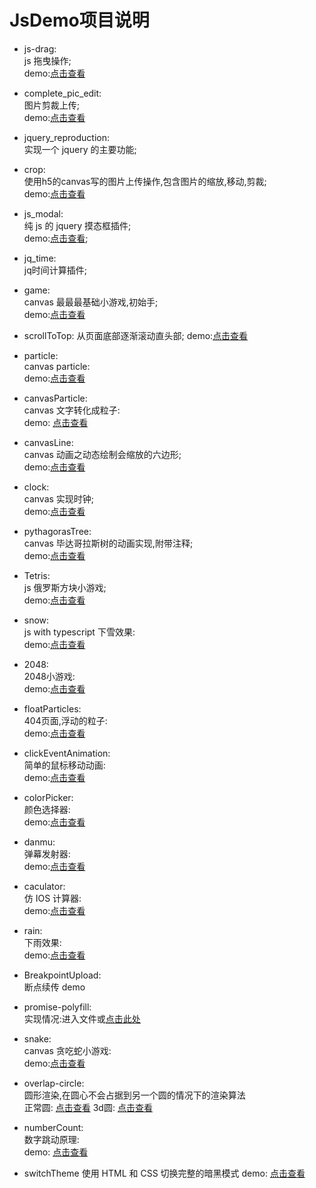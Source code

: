 # JsDemo项目说明
- js-drag:  
js 拖曳操作;  
demo:[点击查看](https://grewer.github.io/JsDemo/Js-drag/)

- complete_pic_edit:  
图片剪裁上传;  
demo:[点击查看](https://grewer.github.io/JsDemo/complete_pic_edit/)

- jquery_reproduction:  
实现一个 jquery 的主要功能;  

- crop:  
使用h5的canvas写的图片上传操作,包含图片的缩放,移动,剪裁;  
demo:[点击查看](https://grewer.github.io/JsDemo/crop/crop.html)

- js_modal:  
纯 js 的 jquery 摸态框插件;  
demo:[点击查看](https://grewer.github.io/JsDemo/js_modal/modal_box.html);  

- jq_time:  
jq时间计算插件;

- game:  
canvas 最最最基础小游戏,初始手;  
demo:[点击查看](https://grewer.github.io/JsDemo/game/canvasGame.html)  

- scrollToTop:
从页面底部逐渐滚动直头部;
demo:[点击查看](https://grewer.github.io/JsDemo/scrolltoTop/)

- particle:  
canvas particle:  
demo:[点击查看](https://grewer.github.io/JsDemo/particles/)  

- canvasParticle:  
canvas 文字转化成粒子:  
demo: <a target="_blank" href="https://grewer.github.io/JsDemo/canvasParticle/">点击查看</a>   

- canvasLine:  
canvas 动画之动态绘制会缩放的六边形;  
demo:[点击查看](https://grewer.github.io/JsDemo/canvasLine/)

- clock:  
canvas 实现时钟;  
demo:[点击查看](https://grewer.github.io/JsDemo/clock/step3.html)

- pythagorasTree:  
canvas 毕达哥拉斯树的动画实现,附带注释;  
demo:[点击查看](https://grewer.github.io/JsDemo/pythagorasTree/pythagorasTree.html)

- Tetris:  
js 俄罗斯方块小游戏;  
demo:[点击查看](https://grewer.github.io/JsDemo/Tetris/)

- snow:  
js with typescript 下雪效果:  
demo:[点击查看](https://grewer.github.io/JsDemo/snow/)  

- 2048:  
2048小游戏:  
demo:[点击查看](https://grewer.github.io/JsDemo/2048/)  

- floatParticles:  
404页面,浮动的粒子:  
demo:[点击查看](https://grewer.github.io/JsDemo/floatParticles/)

- clickEventAnimation:  
简单的鼠标移动动画:  
demo:[点击查看](https://grewer.github.io/JsDemo/clickEventAnimation/)

- colorPicker:  
颜色选择器:  
demo:[点击查看](https://grewer.github.io/JsDemo/colorPicker/)  

- danmu:  
弹幕发射器:  
demo:[点击查看](https://grewer.github.io/JsDemo/danmu/)  

- caculator:  
仿 IOS 计算器:  
demo:[点击查看](https://grewer.github.io/JsDemo/caculator/)
 
- rain:  
下雨效果:  
demo:[点击查看](https://grewer.github.io/JsDemo/rain/)

- BreakpointUpload:  
断点续传 demo  

- promise-polyfill:  
实现情况:进入文件或[点击此处](https://github.com/Grewer/JsDemo/tree/master/promise-polyfill)

- snake:  
canvas 贪吃蛇小游戏:  
demo:[点击查看](https://grewer.github.io/JsDemo/snake/)

- overlap-circle:  
圆形渲染,在圆心不会占据到另一个圆的情况下的渲染算法  
正常圆: [点击查看](https://grewer.github.io/JsDemo/overlap-circle/) 
3d圆: [点击查看](https://grewer.github.io/JsDemo/overlap-circle/3dBall.html)

- numberCount:  
数字跳动原理:  
demo: [点击查看](https://grewer.github.io/JsDemo/numberCount/)

- switchTheme
使用 HTML 和 CSS 切换完整的暗黑模式
demo: [点击查看](https://grewer.github.io/JsDemo/switchTheme/)
